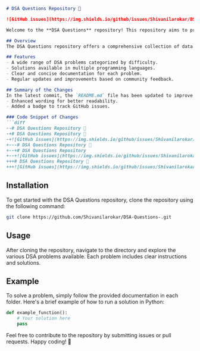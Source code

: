 ```markdown
# DSA Questions Repository 🚀

![GitHub issues](https://img.shields.io/github/issues/Shivanilarokar/DSA-Questions-)

Welcome to the **DSA Questions** repository! This repository aims to provide a wide range of algorithmic challenges to help you improve your data structures and algorithms skills.

## Overview
The DSA Questions repository offers a comprehensive collection of data structure and algorithm problems designed to enhance your coding skills and problem-solving abilities. With solutions available in multiple programming languages, this repository is perfect for anyone looking to improve their coding proficiency.

## Features
- A wide range of DSA problems categorized by difficulty.
- Solutions available in multiple programming languages.
- Clear and concise documentation for each problem.
- Regular updates and improvements based on community feedback.

## Summary of the Changes
In the latest commit, the `README.md` file has been updated to improve clarity and organization. Notable changes include:
- Enhanced wording for better readability.
- Added a badge to track GitHub issues.

### Code Snippet of Changes
```diff
--# DSA Questions Repository 🚀
-+# DSA Questions Repository 🚀
-+![GitHub issues](https://img.shields.io/github/issues/Shivanilarokar/DSA-Questions-)
+---# DSA Questions Repository 🚀
+--+# DSA Questions Repository
+--+![GitHub issues](https://img.shields.io/github/issues/Shivanilarokar/DSA-Questions-)
+++# DSA Questions Repository 🚀
+++![GitHub issues](https://img.shields.io/github/issues/Shivanilarokar/DSA-Questions-)
```

## Installation
To get started with the DSA Questions repository, clone the repository using the following command:
```bash
git clone https://github.com/Shivanilarokar/DSA-Questions-.git
```

## Usage
After cloning the repository, navigate to the directory and explore the various DSA problems available. Each problem includes clear instructions and solutions.

## Example
To solve a problem, simply follow the provided documentation in each folder. Here's a brief example of how to run a solution in Python:
```python
def example_function():
    # Your solution here
    pass
```

Feel free to contribute to the repository by submitting issues or pull requests. Happy coding! 🎉
```